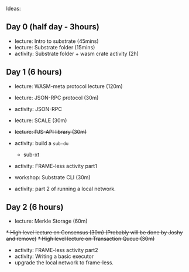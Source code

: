 Ideas:


## Day 0 (half day - 3hours)

* lecture: Intro to substrate (45mins)
* lecture: Substrate folder (15mins)
* activity: Substrate folder + wasm crate activity (2h)

## Day 1 (6 hours)

* lecture: WASM-meta protocol lecture (120m)

* lecture: JSON-RPC protocol (30m)
* activity: JSON-RPC
* lecture: SCALE (30m)

* ~~lecture: PJS-API library (30m)~~
* activity: build a `sub-du`
  * sub-xt

* activity: FRAME-less activity part1
* workshop: Substrate CLI (30m)
* activity: part 2 of running a local network.

## Day 2 (6 hours)

* lecture: Merkle Storage (60m)

~~* High level lecture on Consensus (30m) (Probably will be done by Joshy and remove)~~
~~* High level lecture on Transaction Queue (30m)~~

* activity: FRAME-less activity part2
* activity: Writing a basic executor
* upgrade the local network to frame-less.
